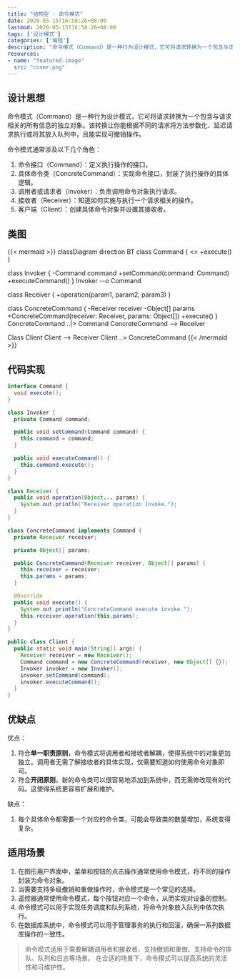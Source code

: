 ```yaml
---
title: "结构型 - 命令模式"
date: 2020-05-15T16:58:26+08:00
lastmod: 2020-05-15T16:58:26+08:00
tags: ['设计模式']
categories: ['编程']
description: "命令模式（Command）是一种行为设计模式，它可将请求转换为一个包含与请求相关的所有信息的独立对象。该转换让你能根据不同的请求将方法参数化、延迟请求执行或将其放入队列中，且能实现可撤销操作。"
resources:
- name: "featured-image"
  src: "cover.png"
---
```

<!--more-->
## 设计思想
命令模式（Command）是一种行为设计模式，它可将请求转换为一个包含与请求相关的所有信息的独立对象。该转换让你能根据不同的请求将方法参数化、延迟请求执行或将其放入队列中，且能实现可撤销操作。

命令模式通常涉及以下几个角色：
1. 命令接口（Command）：定义执行操作的接口。
2. 具体命令类（ConcreteCommand）：实现命令接口，封装了执行操作的具体逻辑。
3. 调用者或请求者（Invoker）：负责调用命令对象执行请求。
4. 接收者（Receiver）：知道如何实施与执行一个请求相关的操作。
5. 客户端（Client）：创建具体命令对象并设置其接收者。

## 类图
{{< mermaid >}}
classDiagram
  direction BT
  class Command {
    <<interface>>
    +execute()
  }

  class Invoker {
    -Command command
    +setCommand(command: Command)
    +executeCommand()
  }
  Invoker --o Command

  class Receiver {
    +operation(param1, param2, param3)
  }

  class ConcreteCommand {
    -Receiver receiver
    -Object[] params
    +ConcreteCommand(receiver: Receiver, params: Object[])
    +execute()
  }
  ConcreteCommand ..|> Command
  ConcreteCommand --> Receiver

  Class Client
  Client --> Receiver
  Client ..> ConcreteCommand
{{< /mermaid >}}

## 代码实现
```java
interface Command {
  void execute();
}

class Invoker {
  private Command command;

  public void setCommand(Command command) {
    this.command = command;
  }

  public void executeCommand() {
    this.command.execute();
  }
}

class Receiver {
  public void operation(Object... params) {
    System.out.println("Receiver operation invoke.");
  }
}

class ConcreteCommand implements Command {
  private Receiver receiver;

  private Object[] params;

  public ConcreteCommand(Receiver receiver, Object[] params) {
    this.receiver = receiver;
    this.params = params;
  }

  @Override
  public void execute() {
    System.out.println("ConcreteCommand execute invoke.");
    this.receiver.operation(this.params);
  }
}

public class Client {
  public static void main(String[] args) {
    Receiver receiver = new Receiver();
    Command command = new ConcreteCommand(receiver, new Object[] {});
    Invoker invoker = new Invoker();
    invoker.setCommand(command);
    invoker.executeCommand();
  }
}
```

## 优缺点
优点：
1. 符合**单一职责原则**，命令模式将调用者和接收者解耦，使得系统中的对象更加独立。调用者无需了解接收者的具体实现，仅需要知道如何使用命令对象即可。
2. 符合**开闭原则**，新的命令类可以很容易地添加到系统中，而无需修改现有的代码。这使得系统更容易扩展和维护。

缺点：
1. 每个具体命令都需要一个对应的命令类，可能会导致类的数量增加，系统变得复杂。

## 适用场景
1. 在图形用户界面中，菜单和按钮的点击操作通常使用命令模式，将不同的操作封装为命令对象。
2. 当需要支持多级撤销和重做操作时，命令模式是一个常见的选择。
3. 遥控器通常使用命令模式，每个按钮对应一个命令，从而实现对设备的控制。
4. 命令模式可以用于实现任务调度和队列系统，将命令对象放入队列中依次执行。
5. 在数据库系统中，命令模式可以用于管理事务的执行和回滚，确保一系列数据库操作的一致性。

> 命令模式适用于需要解耦调用者和接收者、支持撤销和重做、支持命令的排队、队列和日志等场景。
> 在合适的场景下，命令模式可以提高系统的灵活性和可维护性。